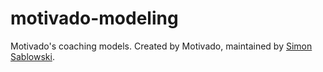 motivado-modeling
========

Motivado's coaching models. Created by Motivado, maintained by [Simon Sablowski](http://www.simsab.net).
